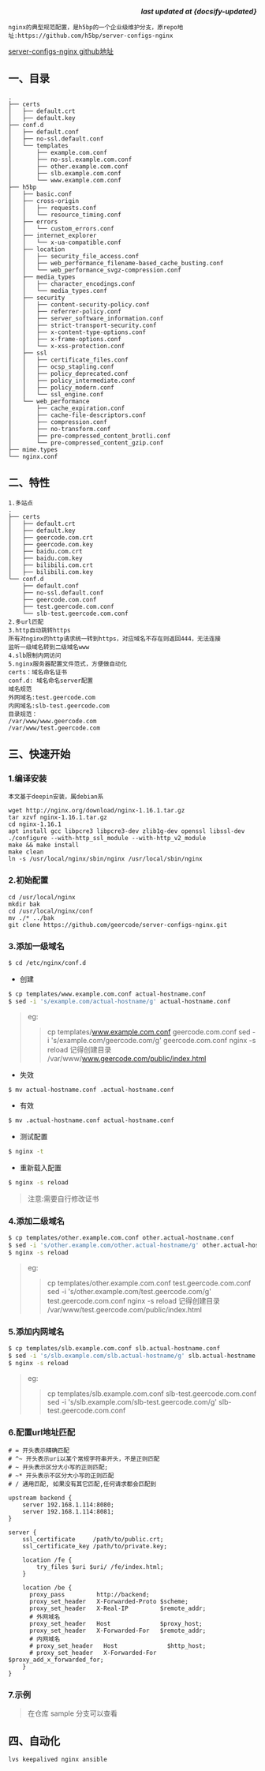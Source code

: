 <p align="right"><b><em>last updated at {docsify-updated}</em></b></p>

```
nginx的典型规范配置，是h5bp的一个企业级维护分支，原repo地址:https://github.com/h5bp/server-configs-nginx
```

[server-configs-nginx github地址](https://github.com/geercode/server-configs-nginx)

## 一、目录

```
.
├── certs
│   ├── default.crt
│   ├── default.key
├── conf.d
│   ├── default.conf
│   ├── no-ssl.default.conf
│   └── templates
│       ├── example.com.conf
│       ├── no-ssl.example.com.conf
│       ├── other.example.com.conf
│       ├── slb.example.com.conf
│       └── www.example.com.conf
├── h5bp
│   ├── basic.conf
│   ├── cross-origin
│   │   ├── requests.conf
│   │   └── resource_timing.conf
│   ├── errors
│   │   └── custom_errors.conf
│   ├── internet_explorer
│   │   └── x-ua-compatible.conf
│   ├── location
│   │   ├── security_file_access.conf
│   │   ├── web_performance_filename-based_cache_busting.conf
│   │   └── web_performance_svgz-compression.conf
│   ├── media_types
│   │   ├── character_encodings.conf
│   │   └── media_types.conf
│   ├── security
│   │   ├── content-security-policy.conf
│   │   ├── referrer-policy.conf
│   │   ├── server_software_information.conf
│   │   ├── strict-transport-security.conf
│   │   ├── x-content-type-options.conf
│   │   ├── x-frame-options.conf
│   │   └── x-xss-protection.conf
│   ├── ssl
│   │   ├── certificate_files.conf
│   │   ├── ocsp_stapling.conf
│   │   ├── policy_deprecated.conf
│   │   ├── policy_intermediate.conf
│   │   ├── policy_modern.conf
│   │   └── ssl_engine.conf
│   └── web_performance
│       ├── cache_expiration.conf
│       ├── cache-file-descriptors.conf
│       ├── compression.conf
│       ├── no-transform.conf
│       ├── pre-compressed_content_brotli.conf
│       └── pre-compressed_content_gzip.conf
├── mime.types
└── nginx.conf
```

## 二、特性

```
1.多站点
.
├── certs
│   ├── default.crt
│   ├── default.key
│   ├── geercode.com.crt
│   ├── geercode.com.key
│   ├── baidu.com.crt
│   ├── baidu.com.key
│   ├── bilibili.com.crt
│   ├── bilibili.com.key
└── conf.d
    ├── default.conf
    ├── no-ssl.default.conf
    ├── geercode.com.conf
    ├── test.geercode.com.conf
    └── slb-test.geercode.com.conf
2.多url匹配
3.http自动跳转https
所有对nginx的http请求统一转到https，对应域名不存在则返回444，无法连接
监听一级域名转到二级域名www
4.slb限制内网访问
5.nginx服务器配置文件范式，方便做自动化
certs：域名命名证书
conf.d: 域名命名server配置
域名规范
外网域名:test.geercode.com
内网域名:slb-test.geercode.com
目录规范：
/var/www/www.geercode.com
/var/www/test.geercode.com
```

## 三、快速开始

### 1.编译安装

```
本文基于deepin安装，属debian系

wget http://nginx.org/download/nginx-1.16.1.tar.gz
tar xzvf nginx-1.16.1.tar.gz
cd nginx-1.16.1
apt install gcc libpcre3 libpcre3-dev zlib1g-dev openssl libssl-dev
./configure --with-http_ssl_module --with-http_v2_module
make && make install
make clean
ln -s /usr/local/nginx/sbin/nginx /usr/local/sbin/nginx
```

### 2.初始配置

```
cd /usr/local/nginx
mkdir bak
cd /usr/local/nginx/conf
mv ./* ../bak
git clone https://github.com/geercode/server-configs-nginx.git
```

### 3.添加一级域名

```bash
$ cd /etc/nginx/conf.d
```

* 创建
```bash
$ cp templates/www.example.com.conf actual-hostname.conf
$ sed -i 's/example.com/actual-hostname/g' actual-hostname.conf
```

> eg:
>> cp templates/www.example.com.conf geercode.com.conf
>> sed -i 's/example.com/geercode.com/g' geercode.com.conf
>> nginx -s reload
>> 记得创建目录 /var/www/www.geercode.com/public/index.html

* 失效
```bash
$ mv actual-hostname.conf .actual-hostname.conf
```

* 有效
```bash
$ mv .actual-hostname.conf actual-hostname.conf
```

* 测试配置
```bash
$ nginx -t
```

* 重新载入配置
```bash
$ nginx -s reload
```

> 注意:需要自行修改证书

### 4.添加二级域名

```bash
$ cp templates/other.example.com.conf other.actual-hostname.conf
$ sed -i 's/other.example.com/other.actual-hostname/g' other.actual-hostname.conf
$ nginx -s reload
```

> eg:
>> cp templates/other.example.com.conf test.geercode.com.conf
>> sed -i 's/other.example.com/test.geercode.com/g' test.geercode.com.conf
>> nginx -s reload
>> 记得创建目录 /var/www/test.geercode.com/public/index.html

### 5.添加内网域名

```bash
$ cp templates/slb.example.com.conf slb.actual-hostname.conf
$ sed -i 's/slb.example.com/slb.actual-hostname/g' slb.actual-hostname.conf
$ nginx -s reload
```
> eg:
>> cp templates/slb.example.com.conf slb-test.geercode.com.conf
>> sed -i 's/slb.example.com/slb-test.geercode.com/g' slb-test.geercode.com.conf 

### 6.配置url地址匹配

```
# = 开头表示精确匹配
# ^~ 开头表示uri以某个常规字符串开头，不是正则匹配
# ~ 开头表示区分大小写的正则匹配;
# ~* 开头表示不区分大小写的正则匹配
# / 通用匹配, 如果没有其它匹配,任何请求都会匹配到

upstream backend {
	server 192.168.1.114:8080;
	server 192.168.1.114:8081;
}

server {
    ssl_certificate     /path/to/public.crt;
    ssl_certificate_key /path/to/private.key;
    
    location /fe {
        try_files $uri $uri/ /fe/index.html;
    }
    
    location /be {
      proxy_pass         http://backend;
      proxy_set_header   X-Forwarded-Proto $scheme;
      proxy_set_header   X-Real-IP         $remote_addr;
      # 外网域名
      proxy_set_header   Host              $proxy_host;
      proxy_set_header   X-Forwarded-For   $remote_addr;
      # 内网域名
      # proxy_set_header   Host              $http_host;
      # proxy_set_header   X-Forwarded-For   $proxy_add_x_forwarded_for;
    }
}
```

### 7.示例

> 在仓库 sample 分支可以查看

## 四、自动化

```
lvs keepalived nginx ansible
```
